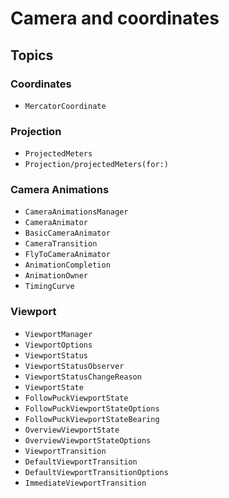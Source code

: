 #  Camera and coordinates

## Topics

### Coordinates

- ``MercatorCoordinate``

### Projection

- ``ProjectedMeters``
- ``Projection/projectedMeters(for:)``

### Camera Animations

- ``CameraAnimationsManager``
- ``CameraAnimator``
- ``BasicCameraAnimator``
- ``CameraTransition``
- ``FlyToCameraAnimator``
- ``AnimationCompletion``
- ``AnimationOwner``
- ``TimingCurve``

### Viewport

- ``ViewportManager``
- ``ViewportOptions``
- ``ViewportStatus``
- ``ViewportStatusObserver``
- ``ViewportStatusChangeReason``
- ``ViewportState``
- ``FollowPuckViewportState``
- ``FollowPuckViewportStateOptions``
- ``FollowPuckViewportStateBearing``
- ``OverviewViewportState``
- ``OverviewViewportStateOptions``
- ``ViewportTransition``
- ``DefaultViewportTransition``
- ``DefaultViewportTransitionOptions``
- ``ImmediateViewportTransition``
